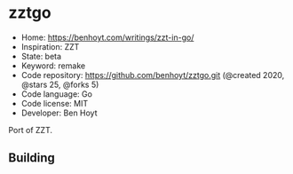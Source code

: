 # zztgo

- Home: https://benhoyt.com/writings/zzt-in-go/
- Inspiration: ZZT
- State: beta
- Keyword: remake
- Code repository: https://github.com/benhoyt/zztgo.git (@created 2020, @stars 25, @forks 5)
- Code language: Go
- Code license: MIT
- Developer: Ben Hoyt

Port of ZZT.

## Building
